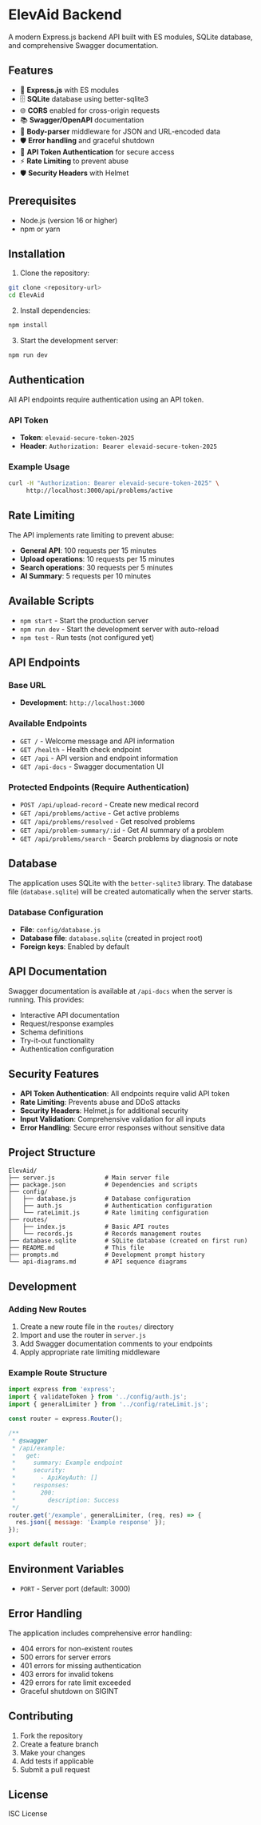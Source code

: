 # ElevAid Backend

A modern Express.js backend API built with ES modules, SQLite database, and comprehensive Swagger documentation.

## Features

- 🚀 **Express.js** with ES modules
- 🗄️ **SQLite** database using better-sqlite3
- 🌐 **CORS** enabled for cross-origin requests
- 📚 **Swagger/OpenAPI** documentation
- 🔧 **Body-parser** middleware for JSON and URL-encoded data
- 🛡️ **Error handling** and graceful shutdown
- 🔐 **API Token Authentication** for secure access
- ⚡ **Rate Limiting** to prevent abuse
- 🛡️ **Security Headers** with Helmet

## Prerequisites

- Node.js (version 16 or higher)
- npm or yarn

## Installation

1. Clone the repository:
```bash
git clone <repository-url>
cd ElevAid
```

2. Install dependencies:
```bash
npm install
```

3. Start the development server:
```bash
npm run dev
```

## Authentication

All API endpoints require authentication using an API token.

### API Token
- **Token**: `elevaid-secure-token-2025`
- **Header**: `Authorization: Bearer elevaid-secure-token-2025`

### Example Usage
```bash
curl -H "Authorization: Bearer elevaid-secure-token-2025" \
     http://localhost:3000/api/problems/active
```

## Rate Limiting

The API implements rate limiting to prevent abuse:

- **General API**: 100 requests per 15 minutes
- **Upload operations**: 10 requests per 15 minutes
- **Search operations**: 30 requests per 5 minutes
- **AI Summary**: 5 requests per 10 minutes

## Available Scripts

- `npm start` - Start the production server
- `npm run dev` - Start the development server with auto-reload
- `npm test` - Run tests (not configured yet)

## API Endpoints

### Base URL
- **Development**: `http://localhost:3000`

### Available Endpoints

- `GET /` - Welcome message and API information
- `GET /health` - Health check endpoint
- `GET /api` - API version and endpoint information
- `GET /api-docs` - Swagger documentation UI

### Protected Endpoints (Require Authentication)
- `POST /api/upload-record` - Create new medical record
- `GET /api/problems/active` - Get active problems
- `GET /api/problems/resolved` - Get resolved problems
- `GET /api/problem-summary/:id` - Get AI summary of a problem
- `GET /api/problems/search` - Search problems by diagnosis or note

## Database

The application uses SQLite with the `better-sqlite3` library. The database file (`database.sqlite`) will be created automatically when the server starts.

### Database Configuration

- **File**: `config/database.js`
- **Database file**: `database.sqlite` (created in project root)
- **Foreign keys**: Enabled by default

## API Documentation

Swagger documentation is available at `/api-docs` when the server is running. This provides:

- Interactive API documentation
- Request/response examples
- Schema definitions
- Try-it-out functionality
- Authentication configuration

## Security Features

- **API Token Authentication**: All endpoints require valid API token
- **Rate Limiting**: Prevents abuse and DDoS attacks
- **Security Headers**: Helmet.js for additional security
- **Input Validation**: Comprehensive validation for all inputs
- **Error Handling**: Secure error responses without sensitive data

## Project Structure

```
ElevAid/
├── server.js              # Main server file
├── package.json           # Dependencies and scripts
├── config/
│   ├── database.js        # Database configuration
│   ├── auth.js            # Authentication configuration
│   └── rateLimit.js       # Rate limiting configuration
├── routes/
│   ├── index.js           # Basic API routes
│   └── records.js         # Records management routes
├── database.sqlite        # SQLite database (created on first run)
├── README.md              # This file
├── prompts.md             # Development prompt history
└── api-diagrams.md        # API sequence diagrams
```

## Development

### Adding New Routes

1. Create a new route file in the `routes/` directory
2. Import and use the router in `server.js`
3. Add Swagger documentation comments to your endpoints
4. Apply appropriate rate limiting middleware

### Example Route Structure

```javascript
import express from 'express';
import { validateToken } from '../config/auth.js';
import { generalLimiter } from '../config/rateLimit.js';

const router = express.Router();

/**
 * @swagger
 * /api/example:
 *   get:
 *     summary: Example endpoint
 *     security:
 *       - ApiKeyAuth: []
 *     responses:
 *       200:
 *         description: Success
 */
router.get('/example', generalLimiter, (req, res) => {
  res.json({ message: 'Example response' });
});

export default router;
```

## Environment Variables

- `PORT` - Server port (default: 3000)

## Error Handling

The application includes comprehensive error handling:

- 404 errors for non-existent routes
- 500 errors for server errors
- 401 errors for missing authentication
- 403 errors for invalid tokens
- 429 errors for rate limit exceeded
- Graceful shutdown on SIGINT

## Contributing

1. Fork the repository
2. Create a feature branch
3. Make your changes
4. Add tests if applicable
5. Submit a pull request

## License

ISC License 